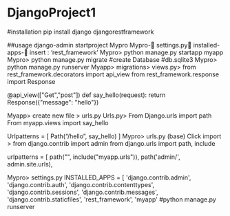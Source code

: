 # DjangoProject1

#installation
pip install django djangorestframework

##usage
django-admin startproject Mypro
Mypro- settings.py installed-apps- insert : ‘rest_framework’
Mypro> python manage.py startapp myapp
Mypro> python manage.py migrate    #create Database  #db.sqlite3
Mypro> python manage.py runserver
Myapp> migrations>  views.py> 
from rest_framework.decorators import api_view
from rest_framework.response import Response

@api_view(["Get","post"])
def say_hello(request):
    return Response({"message": "hello"})

Myapp> create new file > urls.py
Urls.py> 
From Django.urls import path
From myapp.views import say_hello

Urlpatterns = [
         Path(“/hello”, say_hello)
 ]
Mypro> urls.py (base)
Click import >
from django.contrib import admin
from django.urls import path, include

urlpatterns = [
    path("", include("myapp.urls")),
    path('admin/', admin.site.urls),

Mypro> settings.py
INSTALLED_APPS = [
    'django.contrib.admin',
    'django.contrib.auth',
    'django.contrib.contenttypes',
    'django.contrib.sessions',
    'django.contrib.messages',
    'django.contrib.staticfiles',
    'rest_framework',
    'myapp'
#python manage.py runserver

